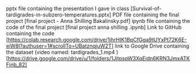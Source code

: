 pptx file containing the presentation I gave in class [Survival-of-tardigrades-in-subzero-temperatures.pptx]
PDF file containing the final project [final project - Anna Shilling Bakalinsky.pdf]
ipynb file containing the code of the final project [final project anna shilling .ipynb]
Link to GitHub containing the code [https://colab.research.google.com/drive/1ihrHIK1BpCfGga9tUYxPt72K6E-eiW8l?authuser=1#scrollTo=UBatznqjuW2T]
link to Google Drive containing the dataset (video named: tardigrades_1.mp4 ) [https://drive.google.com/drive/u/1/folders/1JjtpspW3XqEjdn6KRN3JmxATKFjnb_82]
